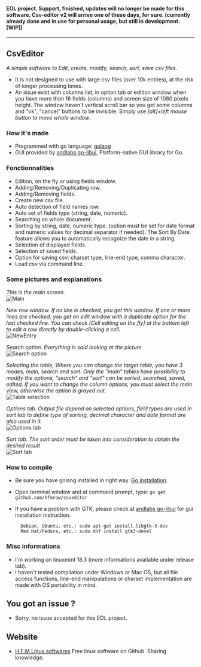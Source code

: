 #### EOL project. Support, finished, updates will no longer be made for this software. Csv-editor v2 will arrive one of these days, for sure. (currently already done and in use for personal usage, but still in development. [WIP])

---

## CsvEditor

*A simple software to Edit, create, modify, search, sort, save csv files.*

- It is not designed to use with large csv files (over 10k entries), at the risk of longer processing times.
- An issue exist with columns list, in option tab or edition window when you have more than 16 fields (columns) and screen size of 1080 pixels height. The window haven't vertical scroll bar so you get some columns and "ok", "cancel" buttons to be invisible. Simply use *[alt]+left mouse button to move whole window*.

### How it's made

- Programmed with go language: [golang](https://golang.org/doc/) 
- GUI provided by [andlabs go-libui](https://github.com/andlabs/ui), Platform-native GUI library for Go. 

### Fonctionnalities

- Edition, on the fly or using fields window.
- Adding/Removing/Duplicating row.
- Adding/Removing fields.
- Create new csv file.
- Auto detection of field names row.
- Auto set of fields type (string, date, numeric).
- Searching on whole document.
- Sorting by string, date, numeric type. (option must be set for date format and numeric values for decimal separator if needed). The Sort By Date feature allows you to automatically recognize the date in a string.
- Selection of displayed fields.
- Selection of saved fields.
- Option for saving csv: charset type, line-end type, comma character.
- Load csv via command line.

### Some pictures and explanations

*This is the main screen.*  
![Main](images/main.png  "Main")  

*New row window. If no line is checked, you get this window. If one or more lines are checked, you get an edit window with a duplicate option for the last checked line. You can check [Cell editing on the fly] at the bottom left to edit a row directly by double-clicking a cell.*  
![NewEntry](images/newentry.png  "NewEntry")  

*Search option. Everything is said looking at the picture*  
![Search option](images/search.png  "Search option")  

*Selecting the table, Where you can change the target table, you have 3 modes, main, search and sort. Only the "main" tables have possibility to modify the options, "search" and "sort" can be sorted, searched, saved, edited. If you want to change the column options, you must select the main view, otherwise the option is grayed out.*  
![Table selection](images/tabsel.png  "Table selection")  

*Options tab. Output file depend on selected options, field types are used in sort tab to define type of sorting, decimal character and date format are also used in it.*  
![Options tab](images/options.png  "Options tab")  

*Sort tab. The sort order must be taken into consideration to obtain the desired result*  
![Sort tab](images/sort.png  "Sort tab")  

### How to compile

- Be sure you have golang installed in right way. [Go installation](https://golang.org/doc/install).

- Open terminal window and at command prompt, type: `go get github.com/hfmrow/csveditor`

- If you have a problem with GTK, please check at [andlabs go-libui](https://github.com/andlabs/ui) for gui installation instruction.
  
        Debian, Ubuntu, etc.: sudo apt-get install libgtk-3-dev
        Red Hat/Fedora, etc.: sudo dnf install gtk3-devel

### Misc informations

- I'm working on linuxmint 18.3 (more informations available under release tab).
- I haven't tested compilation under Windows or Mac OS, but all file access functions, line-end manipulations or charset implementation are made with OS portability in mind.  

## You got an issue ?

- Sorry, no issue accepted for this EOL project.

## Website

- [H.F.M Linux softwares](https://hfmrow.yo.fr/) Free linux software on Github. Sharing knowledge.
